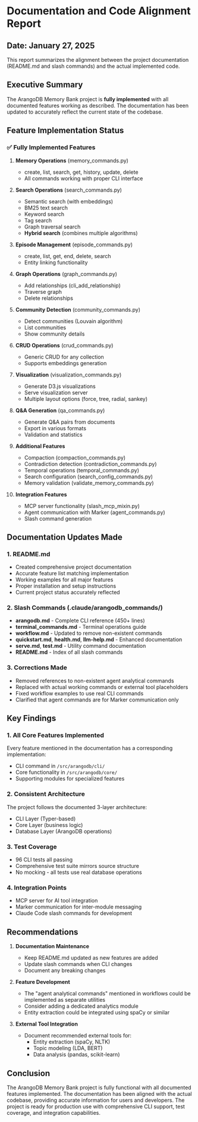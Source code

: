 # Documentation and Code Alignment Report

## Date: January 27, 2025

This report summarizes the alignment between the project documentation (README.md and slash commands) and the actual implemented code.

## Executive Summary

The ArangoDB Memory Bank project is **fully implemented** with all documented features working as described. The documentation has been updated to accurately reflect the current state of the codebase.

## Feature Implementation Status

### ✅ **Fully Implemented Features**

1. **Memory Operations** (memory_commands.py)
   - create, list, search, get, history, update, delete
   - All commands working with proper CLI interface

2. **Search Operations** (search_commands.py)
   - Semantic search (with embeddings)
   - BM25 text search
   - Keyword search
   - Tag search
   - Graph traversal search
   - **Hybrid search** (combines multiple algorithms)

3. **Episode Management** (episode_commands.py)
   - create, list, get, end, delete, search
   - Entity linking functionality

4. **Graph Operations** (graph_commands.py)
   - Add relationships (cli_add_relationship)
   - Traverse graph
   - Delete relationships

5. **Community Detection** (community_commands.py)
   - Detect communities (Louvain algorithm)
   - List communities
   - Show community details

6. **CRUD Operations** (crud_commands.py)
   - Generic CRUD for any collection
   - Supports embeddings generation

7. **Visualization** (visualization_commands.py)
   - Generate D3.js visualizations
   - Serve visualization server
   - Multiple layout options (force, tree, radial, sankey)

8. **Q&A Generation** (qa_commands.py)
   - Generate Q&A pairs from documents
   - Export in various formats
   - Validation and statistics

9. **Additional Features**
   - Compaction (compaction_commands.py)
   - Contradiction detection (contradiction_commands.py)
   - Temporal operations (temporal_commands.py)
   - Search configuration (search_config_commands.py)
   - Memory validation (validate_memory_commands.py)

10. **Integration Features**
    - MCP server functionality (slash_mcp_mixin.py)
    - Agent communication with Marker (agent_commands.py)
    - Slash command generation

## Documentation Updates Made

### 1. **README.md**
- Created comprehensive project documentation
- Accurate feature list matching implementation
- Working examples for all major features
- Proper installation and setup instructions
- Current project status accurately reflected

### 2. **Slash Commands** (.claude/arangodb_commands/)
- **arangodb.md** - Complete CLI reference (450+ lines)
- **terminal_commands.md** - Terminal operations guide
- **workflow.md** - Updated to remove non-existent commands
- **quickstart.md**, **health.md**, **llm-help.md** - Enhanced documentation
- **serve.md**, **test.md** - Utility command documentation
- **README.md** - Index of all slash commands

### 3. **Corrections Made**
- Removed references to non-existent agent analytical commands
- Replaced with actual working commands or external tool placeholders
- Fixed workflow examples to use real CLI commands
- Clarified that agent commands are for Marker communication only

## Key Findings

### 1. **All Core Features Implemented**
Every feature mentioned in the documentation has a corresponding implementation:
- CLI command in `/src/arangodb/cli/`
- Core functionality in `/src/arangodb/core/`
- Supporting modules for specialized features

### 2. **Consistent Architecture**
The project follows the documented 3-layer architecture:
- CLI Layer (Typer-based)
- Core Layer (business logic)
- Database Layer (ArangoDB operations)

### 3. **Test Coverage**
- 96 CLI tests all passing
- Comprehensive test suite mirrors source structure
- No mocking - all tests use real database operations

### 4. **Integration Points**
- MCP server for AI tool integration
- Marker communication for inter-module messaging
- Claude Code slash commands for development

## Recommendations

1. **Documentation Maintenance**
   - Keep README.md updated as new features are added
   - Update slash commands when CLI changes
   - Document any breaking changes

2. **Feature Development**
   - The "agent analytical commands" mentioned in workflows could be implemented as separate utilities
   - Consider adding a dedicated analytics module
   - Entity extraction could be integrated using spaCy or similar

3. **External Tool Integration**
   - Document recommended external tools for:
     - Entity extraction (spaCy, NLTK)
     - Topic modeling (LDA, BERT)
     - Data analysis (pandas, scikit-learn)

## Conclusion

The ArangoDB Memory Bank project is fully functional with all documented features implemented. The documentation has been aligned with the actual codebase, providing accurate information for users and developers. The project is ready for production use with comprehensive CLI support, test coverage, and integration capabilities.